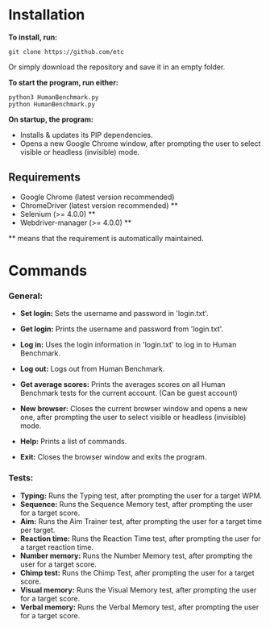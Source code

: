 # Installation

**To install, run:**

    git clone https://github.com/etc

Or simply download the repository and save it in an empty folder.

**To start the program, run either:**

    python3 HumanBenchmark.py
    python HumanBenchmark.py

**On startup, the program:**
- Installs & updates its PIP dependencies.
- Opens a new Google Chrome window, after prompting the user to select visible or headless (invisible) mode.

## Requirements
- Google Chrome (latest version recommended)
- ChromeDriver (latest version recommended) **
- Selenium (>= 4.0.0) **
- Webdriver-manager (>= 4.0.0) **

** means that the requirement is automatically maintained.

# Commands

### General:

- **Set login:** Sets the username and password in 'login.txt'.
- **Get login:** Prints the username and password from 'login.txt'.
- **Log in:** Uses the login information in 'login.txt' to log in to Human Benchmark.
- **Log out:** Logs out from Human Benchmark.


- **Get average scores:** Prints the averages scores on all Human Benchmark tests for the current account. (Can be guest account)
- **New browser:** Closes the current browser window and opens a new one, after prompting the user to select visible or headless (invisible) mode.


- **Help:** Prints a list of commands.
- **Exit:** Closes the browser window and exits the program.

### Tests:

- **Typing:** Runs the Typing test, after prompting the user for a target WPM.
- **Sequence:** Runs the Sequence Memory test, after prompting the user for a target score.
- **Aim:** Runs the Aim Trainer test, after prompting the user for a target time per target.
- **Reaction time:** Runs the Reaction Time test, after prompting the user for a target reaction time.
- **Number memory:** Runs the Number Memory test, after prompting the user for a target score.
- **Chimp test:** Runs the Chimp Test, after prompting the user for a target score.
- **Visual memory:** Runs the Visual Memory test, after prompting the user for a target score.
- **Verbal memory:** Runs the Verbal Memory test, after prompting the user for a target score.